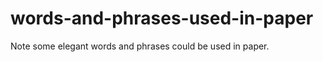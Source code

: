 words-and-phrases-used-in-paper
===============================

Note some elegant words and phrases could be used in paper.
